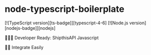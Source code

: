 # node-typescript-boilerplate

[![TypeScript version][ts-badge]][typescript-4-6]
[![Node.js version][nodejs-badge]][nodejs]

👩🏻‍💻 Developer Ready: ShipthisAPI Javascript

🏃🏽 Integrate Easily
